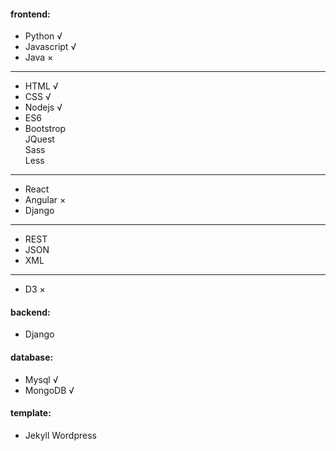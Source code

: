#### frontend: 
 * Python             √
 * Javascript         √  
 * Java               ×
 ---
 * HTML               √    
 * CSS                √     
 * Nodejs             √ 
 * ES6
 * Bootstrop     
   JQuest   
   Sass     
   Less    
 ---
 * React   
 * Angular            ×
 * Django 
 ---  
 * REST
 * JSON
 * XML
 ---   
 * D3                 ×
             

#### backend: 
 * Django

#### database:
 * Mysql              √
 * MongoDB            √

#### template: 
 * Jekyll Wordpress
